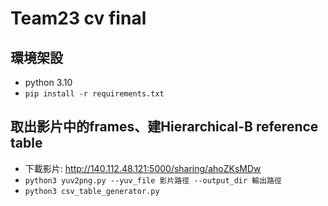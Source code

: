 # Team23 cv final
## 環境架設
* python 3.10
* ```pip install -r requirements.txt```

## 取出影片中的frames、建Hierarchical-B reference table
* 下載影片: http://140.112.48.121:5000/sharing/ahoZKsMDw
* ```python3 yuv2png.py --yuv_file 影片路徑 --output_dir 輸出路徑```
* ```python3 csv_table_generator.py```
